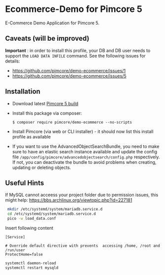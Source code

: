 # Ecommerce-Demo for Pimcore 5

E-Commerce Demo Application for Pimcore 5.

## Caveats (will be improved)

**Important** : in order to install this profile, your DB and DB user needs to support the `LOAD DATA INFILE` command. See
the following issues for details:

* https://github.com/pimcore/demo-ecommerce/issues/1 
* https://github.com/pimcore/demo-ecommerce/issues/5

## Installation

* Download latest [Pimcore 5 build](https://www.pimcore.org/download-5/pimcore-unstable.zip)
* Install this package via composer:

  ```
  $ composer require pimcore/demo-ecommerce --no-scripts
  ```

* Install Pimcore (via web or CLI installer) - it should now list this install profile as available
* If you want to use the AdvancedObjectSearchBundle, you need to make sure to have an elastic search instance available and update 
the config file `/app/config/pimcore/advancedobjectsearch/config.php` respectively. If not, you can deactivate the bundle to avoid problems when creating, updating or deleting objects.


## Useful Hints

If MySQL cannot acceess your project folder due to permission issues, this might help: https://bbs.archlinux.org/viewtopic.php?id=227181
``` bash
 mkdir /etc/systemd/system/mariadb.service.d
 cd /etc/systemd/system/mariadb.service.d
 pico -w load_data.conf
```
Insert following content
```
[Service]

# Override default directive with prevents  accessing /home, /root and /run/user
ProtectHome=false
```

```bash
systemctl daemon-reload
systemctl restart mysqld
```
